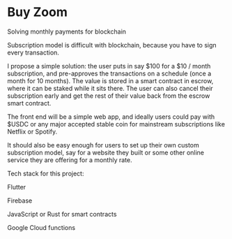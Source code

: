 # Buy Zoom

Solving monthly payments for blockchain

Subscription model is difficult with blockchain, because you have to sign every transaction.

I propose a simple solution: the user puts in say $100 for a $10 / month subscription, and pre-approves the transactions on a schedule (once a month for 10 months). The value is stored in a smart contract in escrow, where it can be staked while it sits there. The user can also cancel their subscription early and get the rest of their value back from the escrow smart contract.

The front end will be a simple web app, and ideally users could pay with $USDC or any major accepted stable coin for mainstream subscriptions like Netflix or Spotify.

It should also be easy enough for users to set up their own custom subscription model, say for a website they built or some other online service they are offering for a monthly rate.

Tech stack for this project:

Flutter

Firebase

JavaScript or Rust for smart contracts

Google Cloud functions
